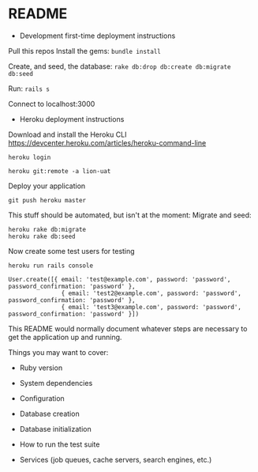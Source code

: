 # README

* Development first-time deployment instructions

Pull this repos
Install the gems:
`bundle install`

Create, and seed, the database:
`rake db:drop db:create db:migrate db:seed`

Run:
`rails s`

Connect to localhost:3000

* Heroku deployment instructions

Download and install the Heroku CLI https://devcenter.heroku.com/articles/heroku-command-line

`heroku login`

`heroku git:remote -a lion-uat`

Deploy your application

`git push heroku master`

This stuff should be automated, but isn't at the moment:
Migrate and seed:

```
heroku rake db:migrate
heroku rake db:seed
```

Now create some test users for testing

`heroku run rails console`

```
User.create([{ email: 'test@example.com', password: 'password', password_confirmation: 'password' },
               { email: 'test2@example.com', password: 'password', password_confirmation: 'password' },
               { email: 'test3@example.com', password: 'password', password_confirmation: 'password' }])
```



This README would normally document whatever steps are necessary to get the
application up and running.

Things you may want to cover:

* Ruby version

* System dependencies

* Configuration

* Database creation

* Database initialization

* How to run the test suite

* Services (job queues, cache servers, search engines, etc.)
